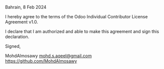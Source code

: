 Bahrain, 8 Feb 2024

I hereby agree to the terms of the Odoo Individual Contributor License
Agreement v1.0.

I declare that I am authorized and able to make this agreement and sign this
declaration.

Signed,

MohdAlmosawy mohd.s.aqeel@gmail.com  https://github.com/MohdAlmosawy

